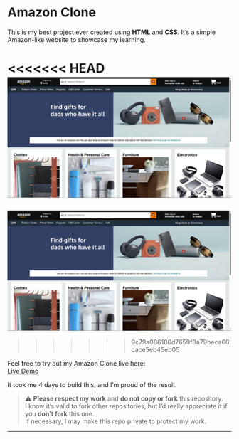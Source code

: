 # Amazon Clone

This is my best project ever created using **HTML** and **CSS**. It’s a simple Amazon-like website to showcase my learning.

<<<<<<< HEAD
![Screenshot](ama.png)  
=======

![Screenshot](ama.png)  

>>>>>>> 9c79a086186d7659f8a79beca60cace5eb45eb05

Feel free to try out my Amazon Clone live here:  
[Live Demo](https://yash7104.github.io/Amazon-Clone/)

It took me 4 days to build this, and I’m proud of the result.

> ⚠️ **Please respect my work** and **do not copy or fork** this repository.  
I know it’s valid to fork other repositories, but I’d really appreciate it if you **don’t fork** this one.  
If necessary, I may make this repo private to protect my work.

---


